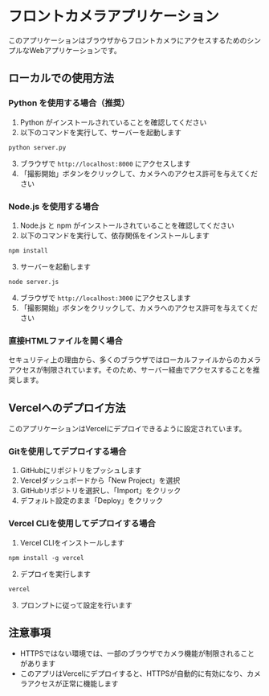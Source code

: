 # フロントカメラアプリケーション

このアプリケーションはブラウザからフロントカメラにアクセスするためのシンプルなWebアプリケーションです。

## ローカルでの使用方法

### Python を使用する場合（推奨）

1. Python がインストールされていることを確認してください
2. 以下のコマンドを実行して、サーバーを起動します

```
python server.py
```

3. ブラウザで `http://localhost:8000` にアクセスします
4. 「撮影開始」ボタンをクリックして、カメラへのアクセス許可を与えてください

### Node.js を使用する場合

1. Node.js と npm がインストールされていることを確認してください
2. 以下のコマンドを実行して、依存関係をインストールします

```
npm install
```

3. サーバーを起動します

```
node server.js
```

4. ブラウザで `http://localhost:3000` にアクセスします
5. 「撮影開始」ボタンをクリックして、カメラへのアクセス許可を与えてください

### 直接HTMLファイルを開く場合

セキュリティ上の理由から、多くのブラウザではローカルファイルからのカメラアクセスが制限されています。そのため、サーバー経由でアクセスすることを推奨します。

## Vercelへのデプロイ方法

このアプリケーションはVercelにデプロイできるように設定されています。

### Gitを使用してデプロイする場合

1. GitHubにリポジトリをプッシュします
2. Vercelダッシュボードから「New Project」を選択
3. GitHubリポジトリを選択し、「Import」をクリック
4. デフォルト設定のまま「Deploy」をクリック

### Vercel CLIを使用してデプロイする場合

1. Vercel CLIをインストールします
```
npm install -g vercel
```

2. デプロイを実行します
```
vercel
```

3. プロンプトに従って設定を行います

## 注意事項

- HTTPSではない環境では、一部のブラウザでカメラ機能が制限されることがあります
- このアプリはVercelにデプロイすると、HTTPSが自動的に有効になり、カメラアクセスが正常に機能します 